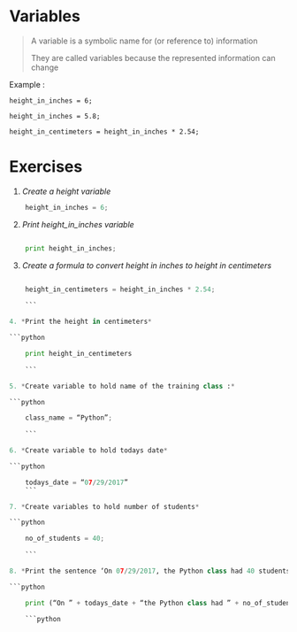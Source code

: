 

# **Variables**

> A variable is a symbolic name for (or reference to) information
>
> They are called variables because the represented information can
> change

Example :

    height_in_inches = 6;

    height_in_inches = 5.8;

    height_in_centimeters = height_in_inches * 2.54;

 


# Exercises


1. *Create a height variable*

```python
    height_in_inches = 6;
```
2. *Print height_in_inches variable*

```python

    print height_in_inches;  
```
3. *Create a formula to convert height in inches to height in centimeters*


```python

    height_in_centimeters = height_in_inches * 2.54;
    
    ```

4. *Print the height in centimeters*

```python

    print height_in_centimeters
    
    ```

5. *Create variable to hold name of the training class :*

```python

    class_name = “Python”;
    
    ```

6. *Create variable to hold todays date*

```python

    todays_date = “07/29/2017”
    ```

7. *Create variables to hold number of students*

```python

    no_of_students = 40;
    
    ```

8. *Print the sentence ‘On 07/29/2017, the Python class had 40 students*

```python

    print (“On ” + todays_date + “the Python class had ” + no_of_students + “ students”)
    
    ```python
